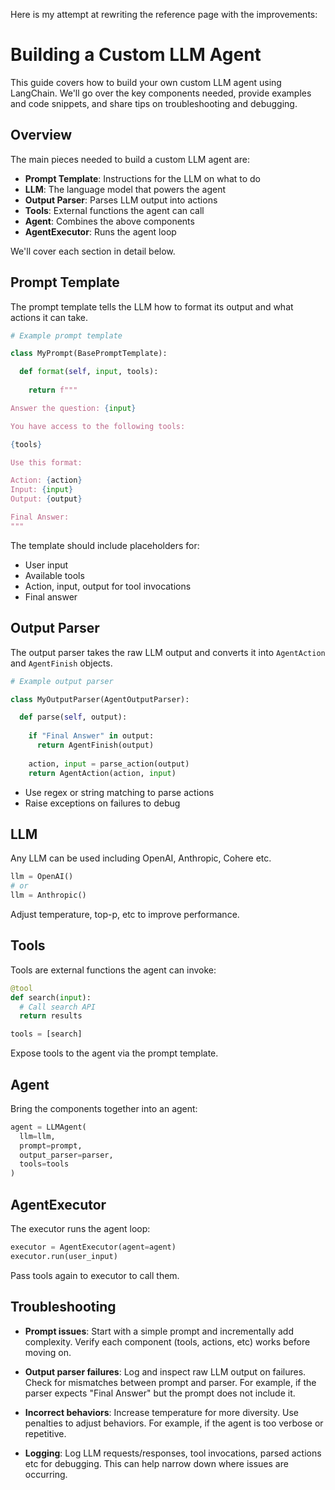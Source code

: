 

Here is my attempt at rewriting the reference page with the improvements:

# Building a Custom LLM Agent

This guide covers how to build your own custom LLM agent using LangChain. We'll go over the key components needed, provide examples and code snippets, and share tips on troubleshooting and debugging.

## Overview

The main pieces needed to build a custom LLM agent are:

- **Prompt Template**: Instructions for the LLM on what to do  
- **LLM**: The language model that powers the agent
- **Output Parser**: Parses LLM output into actions
- **Tools**: External functions the agent can call
- **Agent**: Combines the above components  
- **AgentExecutor**: Runs the agent loop

We'll cover each section in detail below.

## Prompt Template

The prompt template tells the LLM how to format its output and what actions it can take.

```python
# Example prompt template 

class MyPrompt(BasePromptTemplate):

  def format(self, input, tools):
    
    return f"""

Answer the question: {input} 

You have access to the following tools:

{tools}

Use this format:

Action: {action}  
Input: {input}
Output: {output}

Final Answer: 
"""
```

The template should include placeholders for:

- User input  
- Available tools
- Action, input, output for tool invocations
- Final answer

## Output Parser

The output parser takes the raw LLM output and converts it into `AgentAction` and `AgentFinish` objects.

```python
# Example output parser

class MyOutputParser(AgentOutputParser):

  def parse(self, output):
    
    if "Final Answer" in output:
      return AgentFinish(output)
    
    action, input = parse_action(output)
    return AgentAction(action, input) 
```

- Use regex or string matching to parse actions
- Raise exceptions on failures to debug

## LLM

Any LLM can be used including OpenAI, Anthropic, Cohere etc.

```python
llm = OpenAI() 
# or
llm = Anthropic()
``` 

Adjust temperature, top-p, etc to improve performance.

## Tools

Tools are external functions the agent can invoke:

```python 
@tool
def search(input):
  # Call search API
  return results

tools = [search] 
```

Expose tools to the agent via the prompt template.

## Agent

Bring the components together into an agent:

```python
agent = LLMAgent(
  llm=llm,
  prompt=prompt,
  output_parser=parser, 
  tools=tools
)
```

## AgentExecutor 

The executor runs the agent loop:

```python 
executor = AgentExecutor(agent=agent)
executor.run(user_input) 
```

Pass tools again to executor to call them.

## Troubleshooting

- **Prompt issues**: Start with a simple prompt and incrementally add complexity. Verify each component (tools, actions, etc) works before moving on.

- **Output parser failures**: Log and inspect raw LLM output on failures. Check for mismatches between prompt and parser. For example, if the parser expects "Final Answer" but the prompt does not include it.

- **Incorrect behaviors**: Increase temperature for more diversity. Use penalties to adjust behaviors. For example, if the agent is too verbose or repetitive.

- **Logging**: Log LLM requests/responses, tool invocations, parsed actions etc for debugging. This can help narrow down where issues are occurring.

